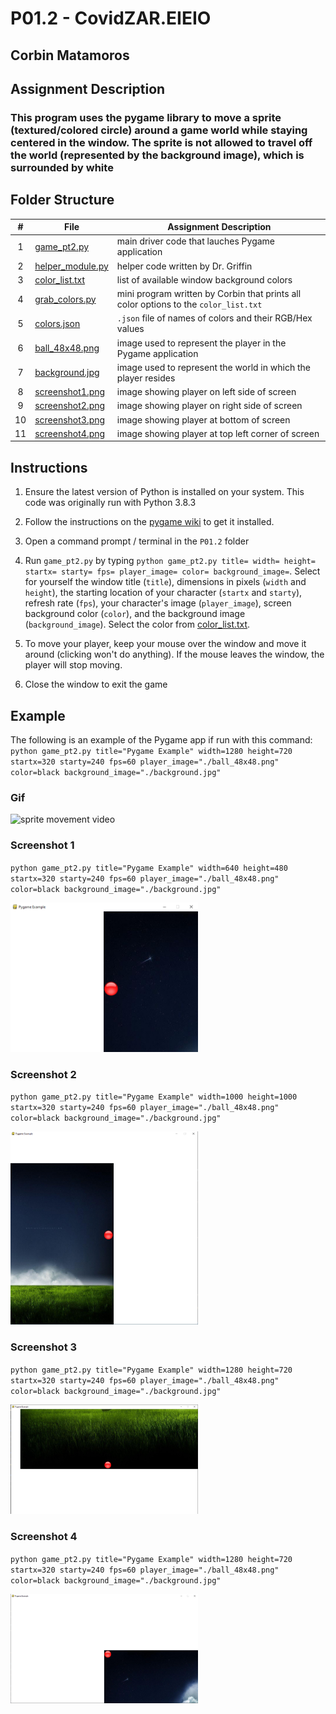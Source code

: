# P01.2 - CovidZAR.EIEIO

## Corbin Matamoros

## Assignment Description

### This program uses the pygame library to move a sprite (textured/colored circle) around a game world while staying centered in the window. The sprite is not allowed to travel off the world (represented by the background image), which is surrounded by white

## Folder Structure

|   #   | File | Assignment Description |
| :---: | ----------- | ---------------------- |
|   1    |  [game_pt2.py](game_pt2.py)  | main driver code that lauches Pygame application |
|   2    |  [helper_module.py](helper_module.py)  | helper code written by Dr. Griffin |
|   3    |  [color_list.txt](color_list.txt)  | list of available window background colors |
|   4    |  [grab_colors.py](grab_colors.py)  | mini program written by Corbin that prints all color options to the `color_list.txt` |
|   5    |  [colors.json](colors.json)  | `.json` file of names of colors and their RGB/Hex values |
|   6    |  [ball_48x48.png](ball_48x48.png)  | image used to represent the player in the Pygame application |
|   7    |  [background.jpg](background.jpg)  | image used to represent the world in which the player resides |
|   8    |  [screenshot1.png](screenshot1.png)  | image showing player on left side of screen |
|   9    |  [screenshot2.png](screenshot2.png)  | image showing player on right side of screen |
|   10    |  [screenshot3.png](screenshot3.png)  | image showing player at bottom of screen |
|   11    |  [screenshot4.png](screenshot3.png)  | image showing player at top left corner of screen |

## Instructions

1. Ensure the latest version of Python is installed on your system. This code was originally run with Python 3.8.3

2. Follow the instructions on the [pygame wiki](https://www.pygame.org/wiki/GettingStarted) to get it installed.

3. Open a command prompt / terminal in the `P01.2` folder

4. Run `game_pt2.py` by typing `python game_pt2.py title= width= height= startx= starty= fps= player_image= color= background_image=`. Select for yourself the window title (`title`), dimensions in pixels (`width` and `height`), the starting location of your character (`startx` and `starty`), refresh rate (`fps`), your character's image (`player_image`), screen background color (`color`), and the background image (`background_image`). Select the color from [color_list.txt](color_list.txt).

5. To move your player, keep your mouse over the window and move it around (clicking won't do anything). If the mouse leaves the window, the player will stop moving.

6. Close the window to exit the game

## Example

The following is an example of the Pygame app if run with this command: `python game_pt2.py title="Pygame Example" width=1280 height=720 startx=320 starty=240 fps=60 player_image="./ball_48x48.png" color=black background_image="./background.jpg"`

### Gif

![sprite movement video](https://media.giphy.com/media/Y0VzvUn2FMrFGHDf1b/giphy.gif)

### Screenshot 1

`python game_pt2.py title="Pygame Example" width=640 height=480 startx=320 starty=240 fps=60 player_image="./ball_48x48.png" color=black background_image="./background.jpg"`

<img src="screenshot1.png" width="300">

### Screenshot 2

`python game_pt2.py title="Pygame Example" width=1000 height=1000 startx=320 starty=240 fps=60 player_image="./ball_48x48.png" color=black background_image="./background.jpg"`

<img src="screenshot2.png" width="300">

### Screenshot 3

`python game_pt2.py title="Pygame Example" width=1280 height=720 startx=320 starty=240 fps=60 player_image="./ball_48x48.png" color=black background_image="./background.jpg"`

<img src="screenshot3.png" width="300">

### Screenshot 4

`python game_pt2.py title="Pygame Example" width=1280 height=720 startx=320 starty=240 fps=60 player_image="./ball_48x48.png" color=black background_image="./background.jpg"`

<img src="screenshot4.png" width="300">